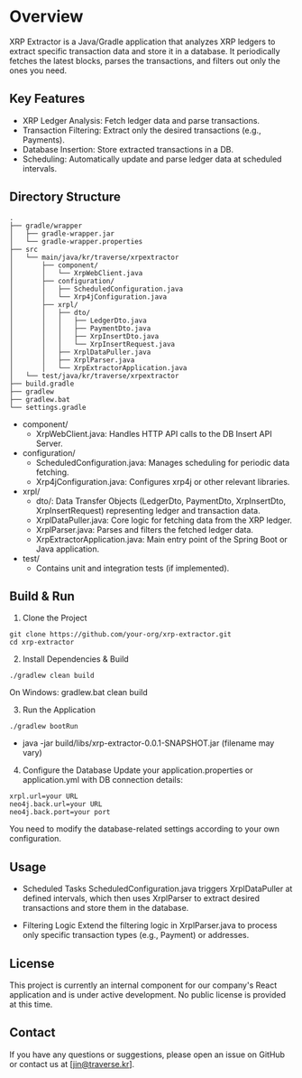 # Overview 
XRP Extractor is a Java/Gradle application that analyzes XRP ledgers to extract specific transaction data and store it in a database. It periodically fetches the latest blocks, parses the transactions, and filters out only the ones you need.

## Key Features
- XRP Ledger Analysis: Fetch ledger data and parse transactions.
- Transaction Filtering: Extract only the desired transactions (e.g., Payments).
- Database Insertion: Store extracted transactions in a DB.
- Scheduling: Automatically update and parse ledger data at scheduled intervals.

## Directory Structure
```
.
├── gradle/wrapper
│   ├── gradle-wrapper.jar
│   └── gradle-wrapper.properties
├── src
│   └── main/java/kr/traverse/xrpextractor
│       ├── component/
│       │   └── XrpWebClient.java
│       ├── configuration/
│       │   ├── ScheduledConfiguration.java
│       │   └── Xrp4jConfiguration.java
│       ├── xrpl/
│       │   ├── dto/
│       │   │   ├── LedgerDto.java
│       │   │   ├── PaymentDto.java
│       │   │   ├── XrpInsertDto.java
│       │   │   └── XrpInsertRequest.java
│       │   ├── XrplDataPuller.java
│       │   ├── XrplParser.java
│       │   └── XrpExtractorApplication.java
│   └── test/java/kr/traverse/xrpextractor
├── build.gradle
├── gradlew
├── gradlew.bat
└── settings.gradle
```

- component/
  - XrpWebClient.java: Handles HTTP API calls to the DB Insert API Server.
- configuration/
  - ScheduledConfiguration.java: Manages scheduling for periodic data fetching.
  - Xrp4jConfiguration.java: Configures xrp4j or other relevant libraries.
- xrpl/
  - dto/: Data Transfer Objects (LedgerDto, PaymentDto, XrpInsertDto, XrpInsertRequest) representing ledger and transaction data.
  - XrplDataPuller.java: Core logic for fetching data from the XRP ledger.
  - XrplParser.java: Parses and filters the fetched ledger data.
  - XrpExtractorApplication.java: Main entry point of the Spring Boot or Java application.
- test/
  - Contains unit and integration tests (if implemented).

## Build & Run
1. Clone the Project
```
git clone https://github.com/your-org/xrp-extractor.git
cd xrp-extractor
```

2. Install Dependencies & Build
```
./gradlew clean build
```
On Windows: gradlew.bat clean build

3. Run the Application
```
./gradlew bootRun
```
- java -jar build/libs/xrp-extractor-0.0.1-SNAPSHOT.jar (filename may vary)

4. Configure the Database
Update your application.properties or application.yml with DB connection details:
```
xrpl.url=your URL
neo4j.back.url=your URL
neo4j.back.port=your port
```
You need to modify the database-related settings according to your own configuration.

## Usage
- Scheduled Tasks
  ScheduledConfiguration.java triggers XrplDataPuller at defined intervals, which then uses XrplParser to extract desired transactions and store them in the database.

- Filtering Logic
  Extend the filtering logic in XrplParser.java to process only specific transaction types (e.g., Payment) or addresses.

## License
This project is currently an internal component for our company's React application and is under active development. No public license is provided at this time.

## Contact
If you have any questions or suggestions, please open an issue on GitHub or contact us at [jin@traverse.kr].
